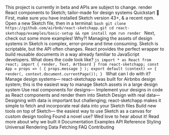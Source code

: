This project is currently in beta and APIs are subject to change. render React components to Sketch; tailor-made for design systems Quickstart 🏃‍ First, make sure you have installed Sketch version 43+, & a recent npm. Open a new Sketch file, then in a terminal: ```bash git clone https://github.com/airbnb/react-sketchapp.git cd react-sketchapp/examples/basic-setup && npm install npm run render ``` Next, check out some more examples! Why?! Managing the assets of design systems in Sketch is complex, error-prone and time consuming. Sketch is scriptable, but the API often changes. React provides the perfect wrapper to build reusable documents in a way already familiar to JavaScript developers. What does the code look like? ```js import * as React from react; import { render, Text, Artboard } from react-sketchapp; const App = props => ( { props.message } ); export default (context) => { render(, context.document.currentPage()); } ``` What can I do with it? Manage design systems— react-sketchapp was built for Airbnbs design system; this is the easiest way to manage Sketch assets in a large design system Use real components for designs— Implement your designs in code as React components and render them into Sketch Design with real data— Designing with data is important but challenging; react-sketchapp makes it simple to fetch and incorporate real data into your Sketch files Build new tools on top of Sketch— the easiest way to use Sketch as a canvas for custom design tooling Found a novel use? Wed love to hear about it! Read more about why we built it Documentation Examples API Reference Styling Universal Rendering Data Fetching FAQ Contributing